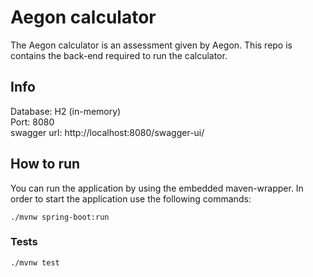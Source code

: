 # Aegon calculator

The Aegon calculator is an assessment given by Aegon. This repo is contains the back-end required to run the calculator.

## Info

Database: H2 (in-memory)  
Port: 8080  
swagger url: http://localhost:8080/swagger-ui/

## How to run

You can run the application by using the embedded maven-wrapper. In order to start the application use the following
commands:

```
./mvnw spring-boot:run
```

### Tests

```
./mvnw test
```
